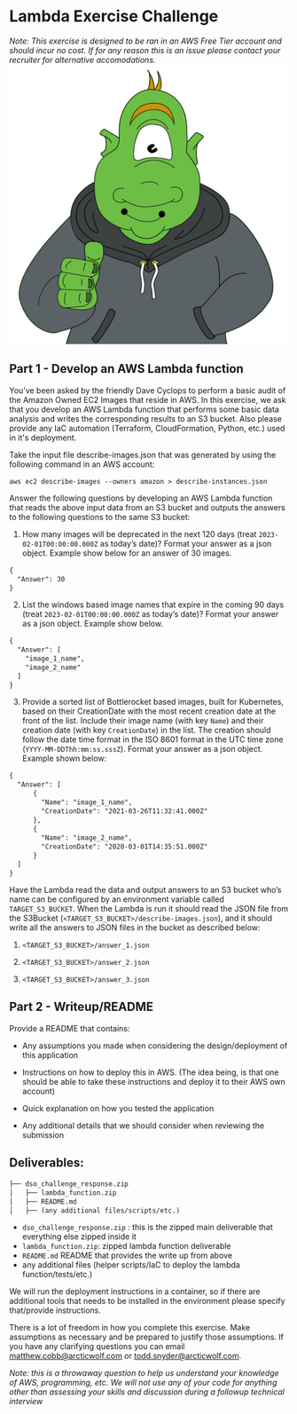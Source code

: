 # Lambda Exercise Challenge 
*Note: This exercise is designed to be ran in an AWS Free Tier account and should incur no cost. If for any reason this is an issue please contact your recruiter for alternative accomodations.*
![DaveCyclops](./DaveCyclops.png)
## Part 1 - Develop an AWS Lambda function

You’ve been asked by the friendly Dave Cyclops to perform a basic audit of the Amazon Owned EC2 Images that reside in AWS. In this exercise, we ask that you develop an AWS Lambda function that performs some basic data analysis and writes the corresponding results to an S3 bucket. Also please provide any IaC automation (Terraform, CloudFormation, Python, etc.) used in it's deployment.

Take the input file describe-images.json that was generated by using the following command in an AWS account: 
```
aws ec2 describe-images --owners amazon > describe-instances.json
```

Answer the following questions by developing an AWS Lambda function that reads the above input data from an S3 bucket and outputs the answers to the following questions to the same S3 bucket:

1.  How many images will be deprecated in the next 120 days (treat `2023-02-01T00:00:00.000Z` as today’s date)?  Format your answer as a json object. Example show below for an answer of 30 images.  

```
{
  "Answer": 30
}
```

2. List the windows based image names that expire in the coming 90 days (treat `2023-02-01T00:00:00.000Z` as today’s date)? Format your answer as a json object. Example show below.

```
{
  "Answer": [
    "image_1_name",
    "image_2_name"
  ]
}
```

3. Provide a sorted list of Bottlerocket based images, built for Kubernetes, based on their CreationDate with the most recent creation date at the front of the list.  Include their image name (with key `Name`) and their creation date (with key `CreationDate`) in the list.  The creation should follow the date time format in the ISO 8601 format in the UTC time zone (`YYYY-MM-DDThh:mm:ss.sssZ`).  Format your answer as a json object.  Example shown below:

```
{
  "Answer": [
      {
        "Name": "image_1_name",
        "CreationDate": "2021-03-26T11:32:41.000Z"
      },
      {
        "Name": "image_2_name",
        "CreationDate": "2020-03-01T14:35:51.000Z"
      }
  ]
}
```

Have the Lambda read the data and output answers to an S3 bucket who’s name can be configured by an environment variable called `TARGET_S3_BUCKET`.  When the Lambda is run it should read the JSON file from the S3Bucket (`<TARGET_S3_BUCKET>/describe-images.json`), and it should write all the answers to JSON files in the bucket as described below:

1. `<TARGET_S3_BUCKET>/answer_1.json`

2. `<TARGET_S3_BUCKET>/answer_2.json`

3. `<TARGET_S3_BUCKET>/answer_3.json`


## Part 2 - Writeup/README
Provide a README that contains:

- Any assumptions you made when considering the design/deployment of this application

- Instructions on how to deploy this in AWS.  (The idea being, is that one should be able to take these instructions and deploy it to their AWS own account)

- Quick explanation on how you tested the application

- Any additional details that we should consider when reviewing the submission

## Deliverables:
```
├── dso_challenge_response.zip
│   ├── lambda_function.zip
│   ├── README.md
│   ├── (any additional files/scripts/etc.)
```


- `dso_challenge_response.zip` : this is the zipped main deliverable that everything else zipped inside it
- `lambda_function.zip`: zipped lambda function deliverable
- `README.md` README that provides the write up from above
- any additional files (helper scripts/IaC to deploy the lambda function/tests/etc.)

We will run the deployment instructions in a container, so if there are additional tools that needs to be installed in the environment please specify that/provide instructions.

There is a lot of freedom in how you complete this exercise.  Make assumptions as necessary and be prepared to justify those assumptions.  If you have any clarifying questions you can email matthew.cobb@arcticwolf.com or todd.snyder@arcticwolf.com.

*Note: this is a throwaway question to help us understand your knowledge of AWS, programming, etc.  We will not use any of your code for anything other than assessing your skills and discussion during a followup technical interview*